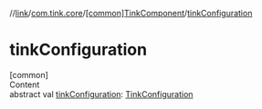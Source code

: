 //[link](../../index.md)/[com.tink.core](../index.md)/[[common]TinkComponent](index.md)/[tinkConfiguration](tink-configuration.md)



# tinkConfiguration  
[common]  
Content  
abstract val [tinkConfiguration](tink-configuration.md): [TinkConfiguration](../../com.tink.service.network/[common]-tink-configuration/index.md)  



